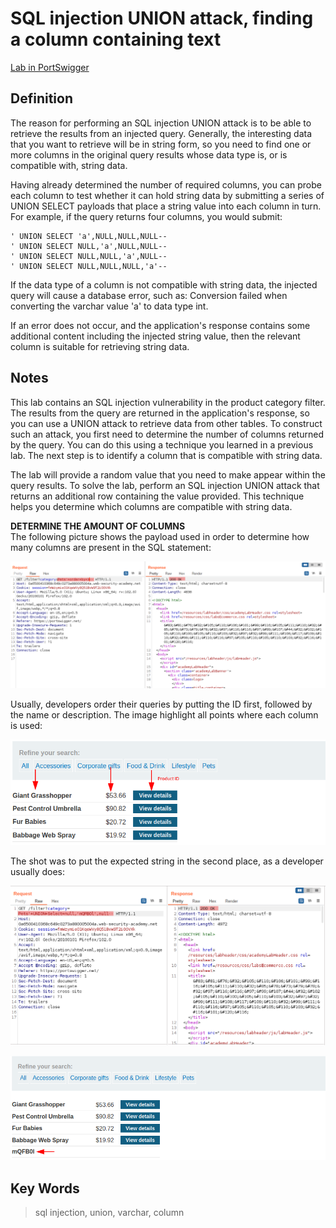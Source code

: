 # SQL injection UNION attack, finding a column containing text

[Lab in PortSwigger](https://portswigger.net/web-security/sql-injection/union-attacks/lab-find-column-containing-text)

## Definition
The reason for performing an SQL injection UNION attack is to be able to retrieve the results from an injected query. Generally, the interesting data that you want to retrieve will be in string form, so you need to find one or more columns in the original query results whose data type is, or is compatible with, string data.

Having already determined the number of required columns, you can probe each column to test whether it can hold string data by submitting a series of UNION SELECT payloads that place a string value into each column in turn. For example, if the query returns four columns, you would submit:
```
' UNION SELECT 'a',NULL,NULL,NULL--
' UNION SELECT NULL,'a',NULL,NULL--
' UNION SELECT NULL,NULL,'a',NULL--
' UNION SELECT NULL,NULL,NULL,'a'--
```

If the data type of a column is not compatible with string data, the injected query will cause a database error, such as:
Conversion failed when converting the varchar value 'a' to data type int.

If an error does not occur, and the application's response contains some additional content including the injected string value, then the relevant column is suitable for retrieving string data. 

## Notes
This lab contains an SQL injection vulnerability in the product category filter. The results from the query are returned in the application's response, so you can use a UNION attack to retrieve data from other tables. To construct such an attack, you first need to determine the number of columns returned by the query. You can do this using a technique you learned in a previous lab. The next step is to identify a column that is compatible with string data.

The lab will provide a random value that you need to make appear within the query results. To solve the lab, perform an SQL injection UNION attack that returns an additional row containing the value provided. This technique helps you determine which columns are compatible with string data. 

**DETERMINE THE AMOUNT OF COLUMNS**  
The following picture shows the payload used in order to determine how many columns are present in the SQL statement:
  
![](images/image01.png)

Usually, developers order their queries by putting the ID first, followed by the name or description. The image highlight all points where each column is used:
  
![](images/image02.png)

The shot was to put the expected string in the second place, as a developer usually does:
  
![](images/image03.png)
  
![](images/image04.png)

## Key Words
> sql injection, union, varchar, column